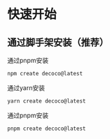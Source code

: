 # 快速开始

## 通过脚手架安装（推荐）

通过pnpm安装

```bash
npm create decoco@latest
```

通过yarn安装

```bash
yarn create decoco@latest
```

通过pnpm安装

```bash
pnpm create decoco@latest
```